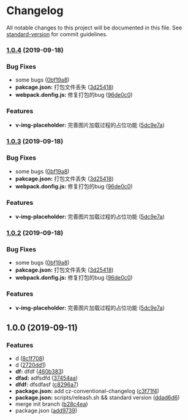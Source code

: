 # Changelog

All notable changes to this project will be documented in this file. See [standard-version](https://github.com/conventional-changelog/standard-version) for commit guidelines.

### [1.0.4](https://github.com/slevin57/vue-directive-kit/compare/v1.0.0...v1.0.4) (2019-09-18)


### Bug Fixes

* some bugs ([0bf19a8](https://github.com/slevin57/vue-directive-kit/commit/0bf19a8))
* **pakcage.json:** 打包文件丢失 ([3d25418](https://github.com/slevin57/vue-directive-kit/commit/3d25418))
* **webpack.donfig.js:** 修复打包的bug ([96de0c0](https://github.com/slevin57/vue-directive-kit/commit/96de0c0))


### Features

* **v-img-placeholder:** 完善图片加载过程的占位功能 ([5dc9e7a](https://github.com/slevin57/vue-directive-kit/commit/5dc9e7a))

### [1.0.3](https://github.com/slevin57/vue-directive-kit/compare/v1.0.0...v1.0.3) (2019-09-18)


### Bug Fixes

* some bugs ([0bf19a8](https://github.com/slevin57/vue-directive-kit/commit/0bf19a8))
* **pakcage.json:** 打包文件丢失 ([3d25418](https://github.com/slevin57/vue-directive-kit/commit/3d25418))
* **webpack.donfig.js:** 修复打包的bug ([96de0c0](https://github.com/slevin57/vue-directive-kit/commit/96de0c0))


### Features

* **v-img-placeholder:** 完善图片加载过程的占位功能 ([5dc9e7a](https://github.com/slevin57/vue-directive-kit/commit/5dc9e7a))

### [1.0.2](https://github.com/slevin57/vue-directive-kit/compare/v1.0.0...v1.0.2) (2019-09-18)


### Bug Fixes

* some bugs ([0bf19a8](https://github.com/slevin57/vue-directive-kit/commit/0bf19a8))
* **pakcage.json:** 打包文件丢失 ([3d25418](https://github.com/slevin57/vue-directive-kit/commit/3d25418))
* **webpack.donfig.js:** 修复打包的bug ([96de0c0](https://github.com/slevin57/vue-directive-kit/commit/96de0c0))


### Features

* **v-img-placeholder:** 完善图片加载过程的占位功能 ([5dc9e7a](https://github.com/slevin57/vue-directive-kit/commit/5dc9e7a))

## 1.0.0 (2019-09-11)


### Features

* d ([8c1f708](https://github.com/slevin57/vue-directive-kit/commit/8c1f708))
* d ([2720dd1](https://github.com/slevin57/vue-directive-kit/commit/2720dd1))
* **df:** dfdf ([460b383](https://github.com/slevin57/vue-directive-kit/commit/460b383))
* **dfad:** adfsdfd ([37454aa](https://github.com/slevin57/vue-directive-kit/commit/37454aa))
* **dfdf:** dfsdfasf ([c8296a7](https://github.com/slevin57/vue-directive-kit/commit/c8296a7))
* **package.json:** add cz-conventional-changelog ([c3f71f4](https://github.com/slevin57/vue-directive-kit/commit/c3f71f4))
* **package.json:** scripts/releash.sh && standard version ([ddad6d6](https://github.com/slevin57/vue-directive-kit/commit/ddad6d6))
* merge init branch ([b28c4ea](https://github.com/slevin57/vue-directive-kit/commit/b28c4ea))
* package.json ([add9739](https://github.com/slevin57/vue-directive-kit/commit/add9739))
